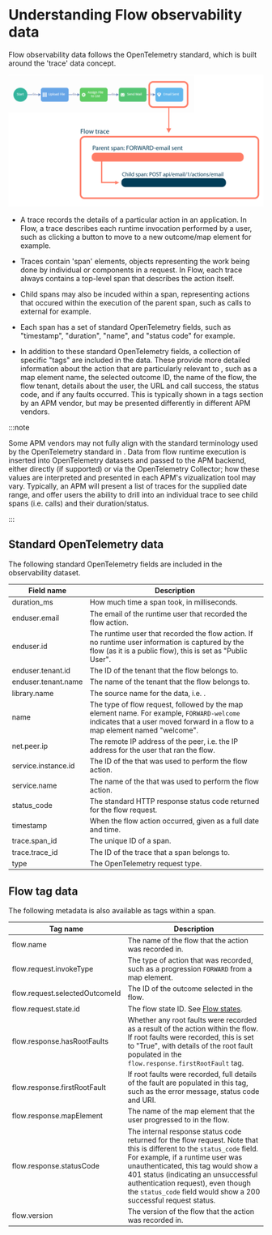 # Understanding Flow observability data

<head>
  <meta name="guidename" content="Flow"/>
  <meta name="context" content="GUID-202a04d0-c3ce-42fb-b18f-909c95c87ed4"/>
</head>


Flow observability data follows the OpenTelemetry standard, which is built around the 'trace' data concept.

![Flow trace](../Images/img-flo-Observability_trace_9cbd0211-4c80-4ab6-bc60-4b3cf791b757.png)

-   A trace records the details of a particular action in an application. In Flow, a trace describes each runtime invocation performed by a user, such as clicking a button to move to a new outcome/map element for example.

-   Traces contain 'span' elements, objects representing the work being done by individual or components in a request. In Flow, each trace always contains a top-level span that describes the action itself.

-   Child spans may also be incuded within a span, representing actions that occured within the execution of the parent span, such as calls to external for example.

-   Each span has a set of standard OpenTelemetry fields, such as "timestamp", "duration", "name", and "status code" for example.

-   In addition to these standard OpenTelemetry fields, a collection of specific "tags" are included in the data. These provide more detailed information about the action that are particularly relevant to , such as a map element name, the selected outcome ID, the name of the flow, the flow tenant, details about the user, the URL and call success, the status code, and if any faults occurred. This is typically shown in a tags section by an APM vendor, but may be presented differently in different APM vendors.


:::note

Some APM vendors may not fully align with the standard terminology used by the OpenTelemetry standard in . Data from flow runtime execution is inserted into OpenTelemetry datasets and passed to the APM backend, either directly \(if supported\) or via the OpenTelemetry Collector; how these values are interpreted and presented in each APM's vizualization tool may vary. Typically, an APM will present a list of traces for the supplied date range, and offer users the ability to drill into an individual trace to see child spans \(i.e. calls\) and their duration/status.

:::

## Standard OpenTelemetry data

The following standard OpenTelemetry fields are included in the observability dataset.

|Field name|Description|
|----------|-----------|
|duration\_ms|How much time a span took, in milliseconds.|
|enduser.email|The email of the runtime user that recorded the flow action.|
|enduser.id|The runtime user that recorded the flow action. If no runtime user information is captured by the flow \(as it is a public flow\), this is set as "Public User".|
|enduser.tenant.id|The ID of the tenant that the flow belongs to.|
|enduser.tenant.name|The name of the tenant that the flow belongs to.|
|library.name|The source name for the data, i.e. .|
|name|The type of flow request, followed by the map element name. For example, `FORWARD-welcome` indicates that a user moved forward in a flow to a map element named "welcome".|
|net.peer.ip|The remote IP address of the peer, i.e. the IP address for the user that ran the flow.|
|service.instance.id|The ID of the that was used to perform the flow action.|
|service.name|The name of the that was used to perform the flow action.|
|status\_code|The standard HTTP response status code returned for the flow request.|
|timestamp|When the flow action occurred, given as a full date and time.|
|trace.span\_id|The unique ID of a span.|
|trace.trace\_id|The ID of the trace that a span belongs to.|
|type|The OpenTelemetry request type.|

## Flow tag data

The following metadata is also available as tags within a span.

|Tag name|Description|
|--------|-----------|
|flow.name|The name of the flow that the action was recorded in.|
|flow.request.invokeType|The type of action that was recorded, such as a progression `FORWARD` from a map element.|
|flow.request.selectedOutcomeId|The ID of the outcome selected in the flow.|
|flow.request.state.id|The flow state ID. See [Flow states](c-flo-Flows_Flow_States_32129a7c-a51a-4566-a406-3a66906818c6.md).|
|flow.response.hasRootFaults|Whether any root faults were recorded as a result of the action within the flow. If root faults were recorded, this is set to "True", with details of the root fault populated in the `flow.response.firstRootFault` tag.|
|flow.response.firstRootFault|If root faults were recorded, full details of the fault are populated in this tag, such as the error message, status code and URI.|
|flow.response.mapElement|The name of the map element that the user progressed to in the flow.|
|flow.response.statusCode|The internal response status code returned for the flow request. Note that this is different to the `status_code` field. For example, if a runtime user was unauthenticated, this tag would show a 401 status \(indicating an unsuccessful authentication request\), even though the `status_code` field would show a 200 successful request status.|
|flow.version|The version of the flow that the action was recorded in.|